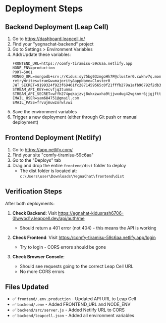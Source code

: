 # Deployment Steps

## Backend Deployment (Leap Cell)

1. Go to https://dashboard.leapcell.io/
2. Find your "yegnachat-backend" project
3. Go to Settings > Environment Variables
4. Add/Update these variables:
   ```
   FRONTEND_URL=https://comfy-tiramisu-59c6aa.netlify.app
   NODE_ENV=production
   PORT=5001
   MONGO_URL=mongodb+srv://Kidus:sy75bg03zmgoHh7P@cluster0.cwkhv7q.mongodb.net/YegnaChat?retryWrites=true&w=majority&appName=Cluster0
   JWT_SECRET=9199324f923f69461fc2871459565c0f21fffb279a1afb96792f2db391e0b9ec
   STREAM_API_KEY=ecvfjq3tumma
   STREAM_API_SECRET=wffh274pqkajzvj8ukxzwxha9tjjwxdug42vgknmr6jjgjfttq8ywarmmkux3qua
   EMAIL_USER=sam684751@gmail.com
   EMAIL_PASS=frvujmuwzorwlvwi
   ```
5. Save the environment variables
6. Trigger a new deployment (either through Git push or manual deployment)

## Frontend Deployment (Netlify)

1. Go to https://app.netlify.com/
2. Find your site "comfy-tiramisu-59c6aa"
3. Go to the "Deploys" tab
4. Drag and drop the entire `frontend/dist` folder to deploy
   - The dist folder is located at: `c:\Users\user\Downloads\YegnaChat\frontend\dist`

## Verification Steps

After both deployments:

1. **Check Backend**: Visit https://egnahat-kidusrash6706-0lwwbd1y.leapcell.dev/api/auth/me
   - Should return a 401 error (not 404) - this means the API is working

2. **Check Frontend**: Visit https://comfy-tiramisu-59c6aa.netlify.app/login
   - Try to login - CORS errors should be gone

3. **Check Browser Console**: 
   - Should see requests going to the correct Leap Cell URL
   - No more CORS errors

## Files Updated

- ✅ `frontend/.env.production` - Updated API URL to Leap Cell
- ✅ `backend/.env` - Added FRONTEND_URL and NODE_ENV
- ✅ `backend/src/server.js` - Added Netlify URL to CORS
- ✅ `backend/leapcell.json` - Added all environment variables